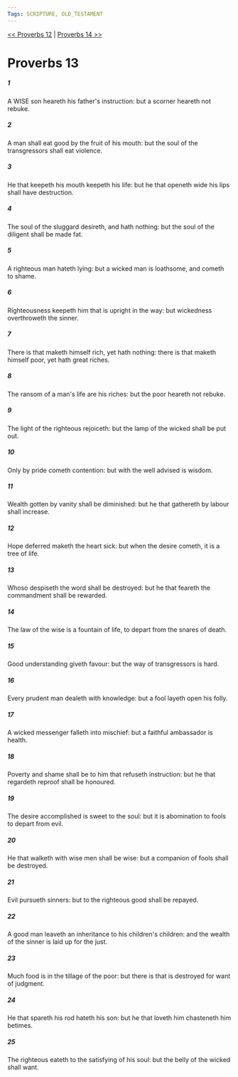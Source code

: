 ```yaml
---
Tags: SCRIPTURE, OLD_TESTAMENT
---
```


[<< Proverbs 12](OLD_TESTAMENT/20_Proverbs/Proverbs_12.md) | [Proverbs 14 >>](OLD_TESTAMENT/20_Proverbs/Proverbs_14.md)

# Proverbs 13

##### 1

A WISE son heareth his father's instruction: but a scorner heareth not rebuke.

##### 2

A man shall eat good by the fruit of his mouth: but the soul of the transgressors shall eat violence.

##### 3

He that keepeth his mouth keepeth his life: but he that openeth wide his lips shall have destruction.

##### 4

The soul of the sluggard desireth, and hath nothing: but the soul of the diligent shall be made fat.

##### 5

A righteous man hateth lying: but a wicked man is loathsome, and cometh to shame.

##### 6

Righteousness keepeth him that is upright in the way: but wickedness overthroweth the sinner.

##### 7

There is that maketh himself rich, yet hath nothing: there is that maketh himself poor, yet hath great riches.

##### 8

The ransom of a man's life are his riches: but the poor heareth not rebuke.

##### 9

The light of the righteous rejoiceth: but the lamp of the wicked shall be put out.

##### 10

Only by pride cometh contention: but with the well advised is wisdom.

##### 11

Wealth gotten by vanity shall be diminished: but he that gathereth by labour shall increase.

##### 12

Hope deferred maketh the heart sick: but when the desire cometh, it is a tree of life.

##### 13

Whoso despiseth the word shall be destroyed: but he that feareth the commandment shall be rewarded.

##### 14

The law of the wise is a fountain of life, to depart from the snares of death.

##### 15

Good understanding giveth favour: but the way of transgressors is hard.

##### 16

Every prudent man dealeth with knowledge: but a fool layeth open his folly.

##### 17

A wicked messenger falleth into mischief: but a faithful ambassador is health.

##### 18

Poverty and shame shall be to him that refuseth instruction: but he that regardeth reproof shall be honoured.

##### 19

The desire accomplished is sweet to the soul: but it is abomination to fools to depart from evil.

##### 20

He that walketh with wise men shall be wise: but a companion of fools shall be destroyed.

##### 21

Evil pursueth sinners: but to the righteous good shall be repayed.

##### 22

A good man leaveth an inheritance to his children's children: and the wealth of the sinner is laid up for the just.

##### 23

Much food is in the tillage of the poor: but there is that is destroyed for want of judgment.

##### 24

He that spareth his rod hateth his son: but he that loveth him chasteneth him betimes.

##### 25

The righteous eateth to the satisfying of his soul: but the belly of the wicked shall want.
